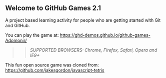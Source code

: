 ## Welcome to GitHub Games 2.1

A project based learning activity for people who are getting started with Git and GitHub.

You can play the game at: https://ghd-demos.github.io/github-games-Adomonir/

>> _*SUPPORTED BROWSERS*: Chrome, Firefox, Safari, Opera and IE9+_

This fun open source game was cloned from: https://github.com/jakesgordon/javascript-tetris
